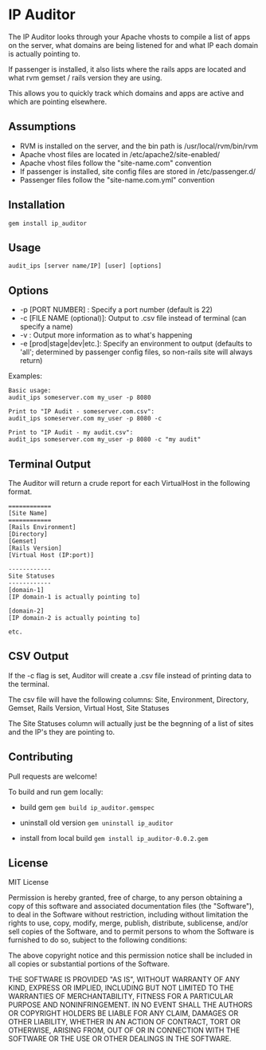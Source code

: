 # IP Auditor

The IP Auditor looks through your Apache vhosts to compile a list of apps on the server, what domains are being listened for and what IP each domain is actually pointing to.

If passenger is installed, it also lists where the rails apps are located and what rvm gemset / rails version they are using.

This allows you to quickly track which domains and apps are active and which are pointing elsewhere.

## Assumptions

* RVM is installed on the server, and the bin path is /usr/local/rvm/bin/rvm
* Apache vhost files are located in /etc/apache2/site-enabled/
* Apache vhost files follow the "site-name.com" convention
* If passenger is installed, site config files are stored in /etc/passenger.d/
* Passenger files follow the "site-name.com.yml" convention

## Installation

	gem install ip_auditor

## Usage

	audit_ips [server name/IP] [user] [options]

## Options

* -p [PORT NUMBER] : Specify a port number (default is 22)
* -c [FILE NAME (optional)]: Output to .csv file instead of terminal (can specify a name)
* -v : Output more information as to what's happening
* -e [prod|stage|dev|etc.]: Specify an environment to output (defaults to 'all'; determined by passenger config files, so non-rails site will always return)

Examples:

	Basic usage:
	audit_ips someserver.com my_user -p 8080

	Print to "IP Audit - someserver.com.csv":
	audit_ips someserver.com my_user -p 8080 -c

	Print to "IP Audit - my audit.csv":
	audit_ips someserver.com my_user -p 8080 -c "my audit"

## Terminal Output

The Auditor will return a crude report for each VirtualHost in the following format.

	============
	[Site Name]
	============
	[Rails Environment]
	[Directory]
	[Gemset]
	[Rails Version]
	[Virtual Host (IP:port)]

	------------
	Site Statuses
	------------
	[domain-1]
	[IP domain-1 is actually pointing to]

	[domain-2]
	[IP domain-2 is actually pointing to]

	etc.

## CSV Output

If the -c flag is set, Auditor will create a .csv file instead of printing data to the terminal.

The csv file will have the following columns:
Site, Environment, Directory, Gemset, Rails Version, Virtual Host, Site Statuses

The Site Statuses column will actually just be the begnning of a list of sites and the IP's they are pointing to.

## Contributing

Pull requests are welcome!

To build and run gem locally:

* build gem
`gem build ip_auditor.gemspec`

* uninstall old version
`gem uninstall ip_auditor`

* install from local build
`gem install ip_auditor-0.0.2.gem`

## License

MIT License

Permission is hereby granted, free of charge, to any person obtaining
a copy of this software and associated documentation files (the
"Software"), to deal in the Software without restriction, including
without limitation the rights to use, copy, modify, merge, publish,
distribute, sublicense, and/or sell copies of the Software, and to
permit persons to whom the Software is furnished to do so, subject to
the following conditions:

The above copyright notice and this permission notice shall be
included in all copies or substantial portions of the Software.

THE SOFTWARE IS PROVIDED "AS IS", WITHOUT WARRANTY OF ANY KIND,
EXPRESS OR IMPLIED, INCLUDING BUT NOT LIMITED TO THE WARRANTIES OF
MERCHANTABILITY, FITNESS FOR A PARTICULAR PURPOSE AND
NONINFRINGEMENT. IN NO EVENT SHALL THE AUTHORS OR COPYRIGHT HOLDERS BE
LIABLE FOR ANY CLAIM, DAMAGES OR OTHER LIABILITY, WHETHER IN AN ACTION
OF CONTRACT, TORT OR OTHERWISE, ARISING FROM, OUT OF OR IN CONNECTION
WITH THE SOFTWARE OR THE USE OR OTHER DEALINGS IN THE SOFTWARE.